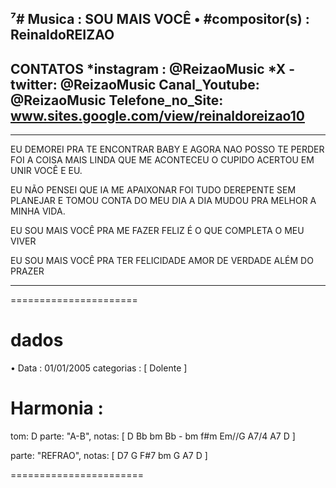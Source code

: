 ⁷#  Musica : SOU MAIS VOCÊ
• #compositor(s) : ReinaldoREIZAO
---
CONTATOS
*instagram : @ReizaoMusic   *X - twitter: @ReizaoMusic
Canal_Youtube: @ReizaoMusic
Telefone_no_Site: www.sites.google.com/view/reinaldoreizao10
---

-----------------------------------------

EU DEMOREI PRA TE ENCONTRAR BABY
E AGORA NAO POSSO TE PERDER
FOI A COISA MAIS LINDA QUE ME ACONTECEU
O CUPIDO ACERTOU EM UNIR VOCÊ E EU.

EU NÃO PENSEI QUE IA ME APAIXONAR
FOI TUDO DEREPENTE SEM PLANEJAR
E TOMOU CONTA DO MEU DIA A DIA
MUDOU PRA MELHOR A MINHA VIDA.

EU SOU MAIS VOCÊ
PRA ME FAZER FELIZ
É O QUE COMPLETA O MEU VIVER

EU SOU MAIS VOCÊ
PRA TER FELICIDADE
AMOR DE VERDADE
ALÉM DO PRAZER

-----------------------------------------

======================
# dados
• Data :  01/01/2005
categorias : [ Dolente ]

# Harmonia :
tom: D
parte: "A-B", notas: [ D Bb bm Bb - bm f#m Em//G A7/4 A7 D ]

parte: "REFRAO", notas: [ D7 G F#7 bm G A7 D ]


=======================